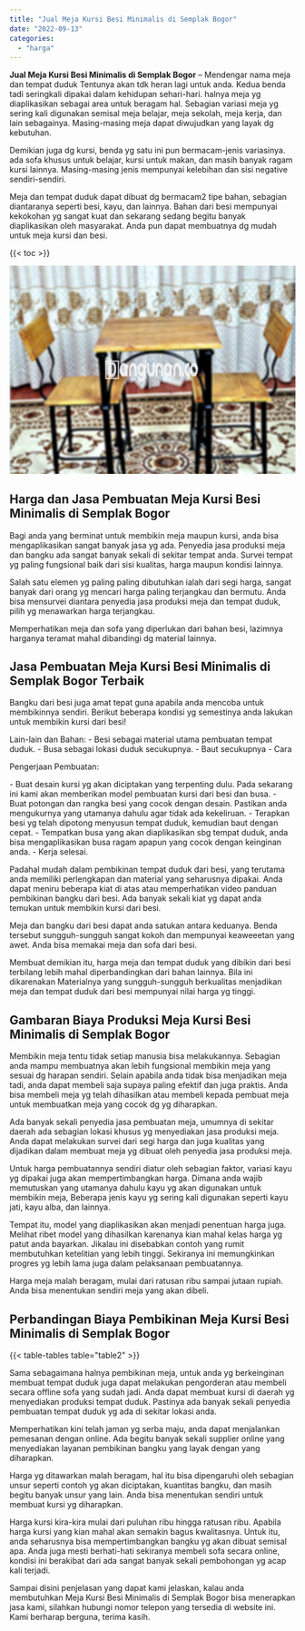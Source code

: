 ```yaml
---
title: "Jual Meja Kursi Besi Minimalis di Semplak Bogor"
date: "2022-09-13"
categories: 
  - "harga"
---
```


**Jual Meja Kursi Besi Minimalis di Semplak Bogor** – Mendengar nama meja dan tempat duduk Tentunya akan tdk heran lagi untuk anda. Kedua benda tadi seringkali dipakai dalam kehidupan sehari-hari. halnya meja yg diaplikasikan sebagai area untuk beragam hal. Sebagian variasi meja yg sering kali digunakan semisal meja belajar, meja sekolah, meja kerja, dan lain sebagainya. Masing-masing meja dapat diwujudkan yang layak dg kebutuhan.

Demikian juga dg kursi, benda yg satu ini pun bermacam-jenis variasinya. ada sofa khusus untuk belajar, kursi untuk makan, dan masih banyak ragam kursi lainnya. Masing-masing jenis mempunyai kelebihan dan sisi negative sendiri-sendiri.

Meja dan tempat duduk dapat dibuat dg bermacam2 tipe bahan, sebagian diantaranya seperti besi, kayu, dan lainnya. Bahan dari besi mempunyai kekokohan yg sangat kuat dan sekarang sedang begitu banyak diaplikasikan oleh masyarakat. Anda pun dapat membuatnya dg mudah untuk meja kursi dan besi.

{{< toc >}}

![Jual Meja Kursi Besi Minimalis di Semplak Bogor](/images/jual-meja-besi-murah08.png)

## Harga dan Jasa Pembuatan Meja Kursi Besi Minimalis di Semplak Bogor

Bagi anda yang berminat untuk membikin meja maupun kursi, anda bisa mengaplikasikan sangat banyak jasa yg ada. Penyedia jasa produksi meja dan bangku ada sangat banyak sekali di sekitar tempat anda. Survei tempat yg paling fungsional baik dari sisi kualitas, harga maupun kondisi lainnya.

Salah satu elemen yg paling paling dibutuhkan ialah dari segi harga, sangat banyak dari orang yg mencari harga paling terjangkau dan bermutu. Anda bisa mensurvei diantara penyedia jasa produksi meja dan tempat duduk, pilih yg menawarkan harga terjangkau.

Memperhatikan meja dan sofa yang diperlukan dari bahan besi, lazimnya harganya teramat mahal dibandingi dg material lainnya.

## Jasa Pembuatan Meja Kursi Besi Minimalis di Semplak Bogor Terbaik

Bangku dari besi juga amat tepat guna apabila anda mencoba untuk membikinnya sendiri. Berikut beberapa kondisi yg semestinya anda lakukan untuk membikin kursi dari besi!

Lain-lain dan Bahan: - Besi sebagai material utama pembuatan tempat duduk. - Busa sebagai lokasi duduk secukupnya. - Baut secukupnya - Cara

Pengerjaan Pembuatan:

\- Buat desain kursi yg akan diciptakan yang terpenting dulu. Pada sekarang ini kami akan memberikan model pembuatan kursi dari besi dan busa. - Buat potongan dan rangka besi yang cocok dengan desain. Pastikan anda mengukurnya yang utamanya dahulu agar tidak ada kekeliruan. - Terapkan besi yg telah dipotong menyusun tempat duduk, kemudian baut dengan cepat. - Tempatkan busa yang akan diaplikasikan sbg tempat duduk, anda bisa mengaplikasikan busa ragam apapun yang cocok dengan keinginan anda. - Kerja selesai.

Padahal mudah dalam pembikinan tempat duduk dari besi, yang terutama anda memiliki perlengkapan dan material yang seharusnya dipakai. Anda dapat meniru beberapa kiat di atas atau memperhatikan video panduan pembikinan bangku dari besi. Ada banyak sekali kiat yg dapat anda temukan untuk membikin kursi dari besi.

Meja dan bangku dari besi dapat anda satukan antara keduanya. Benda tersebut sungguh-sungguh sangat kokoh dan mempunyai keaweeetan yang awet. Anda bisa memakai meja dan sofa dari besi.

Membuat demikian itu, harga meja dan tempat duduk yang dibikin dari besi terbilang lebih mahal diperbandingkan dari bahan lainnya. Bila ini dikarenakan Materialnya yang sungguh-sungguh berkualitas menjadikan meja dan tempat duduk dari besi mempunyai nilai harga yg tinggi.

## Gambaran Biaya Produksi Meja Kursi Besi Minimalis di Semplak Bogor

Membikin meja tentu tidak setiap manusia bisa melakukannya. Sebagian anda mampu membuatnya akan lebih fungsional membikin meja yang sesuai dg harapan sendiri. Selain apabila anda tidak bisa menjadikan meja tadi, anda dapat membeli saja supaya paling efektif dan juga praktis. Anda bisa membeli meja yg telah dihasilkan atau membeli kepada pembuat meja untuk membuatkan meja yang cocok dg yg diharapkan.

Ada banyak sekali penyedia jasa pembuatan meja, umumnya di sekitar daerah ada sebagian lokasi khusus yg menyediakan jasa produksi meja. Anda dapat melakukan survei dari segi harga dan juga kualitas yang dijadikan dalam membuat meja yg dibuat oleh penyedia jasa produksi meja.

Untuk harga pembuatannya sendiri diatur oleh sebagian faktor, variasi kayu yg dipakai juga akan mempertimbangkan harga. Dimana anda wajib memutuskan yang utamanya dahulu kayu yg akan digunakan untuk membikin meja, Beberapa jenis kayu yg sering kali digunakan seperti kayu jati, kayu alba, dan lainnya.

Tempat itu, model yang diaplikasikan akan menjadi penentuan harga juga. Melihat ribet model yang dihasilkan karenanya kian mahal kelas harga yg patut anda bayarkan. Jikalau ini disebabkan contoh yang rumit membutuhkan ketelitian yang lebih tinggi. Sekiranya ini memungkinkan progres yg lebih lama juga dalam pelaksanaan pembuatannya.

Harga meja malah beragam, mulai dari ratusan ribu sampai jutaan rupiah. Anda bisa menentukan sendiri meja yang akan dibeli.

## Perbandingan Biaya Pembikinan Meja Kursi Besi Minimalis di Semplak Bogor

{{< table-tables table="table2" >}}

Sama sebagaimana halnya pembikinan meja, untuk anda yg berkeinginan membuat tempat duduk juga dapat melakukan pengorderan atau membeli secara offline sofa yang sudah jadi. Anda dapat membuat kursi di daerah yg menyediakan produksi tempat duduk. Pastinya ada banyak sekali penyedia pembuatan tempat duduk yg ada di sekitar lokasi anda.

Memperhatikan kini telah jaman yg serba maju, anda dapat menjalankan pemesanan dengan online. Ada begitu banyak sekali supplier online yang menyediakan layanan pembikinan bangku yang layak dengan yang diharapkan.

Harga yg ditawarkan malah beragam, hal itu bisa dipengaruhi oleh sebagian unsur seperti contoh yg akan diciptakan, kuantitas bangku, dan masih begitu banyak unsur yang lain. Anda bisa menentukan sendiri untuk membuat kursi yg diharapkan.

Harga kursi kira-kira mulai dari puluhan ribu hingga ratusan ribu. Apabila harga kursi yang kian mahal akan semakin bagus kwalitasnya. Untuk itu, anda seharusnya bisa mempertimbangkan bangku yg akan dibuat semisal apa. Anda juga mesti berhati-hati sekiranya membeli sofa secara online, kondisi ini berakibat dari ada sangat banyak sekali pembohongan yg acap kali terjadi.

Sampai disini penjelasan yang dapat kami jelaskan, kalau anda membutuhkan Meja Kursi Besi Minimalis di Semplak Bogor bisa menerapkan jasa kami, silahkan hubungi nomor telepon yang tersedia di website ini. Kami berharap berguna, terima kasih.
